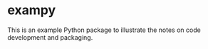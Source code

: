 # exampy

This is an example Python package to illustrate the notes on code development and packaging.
